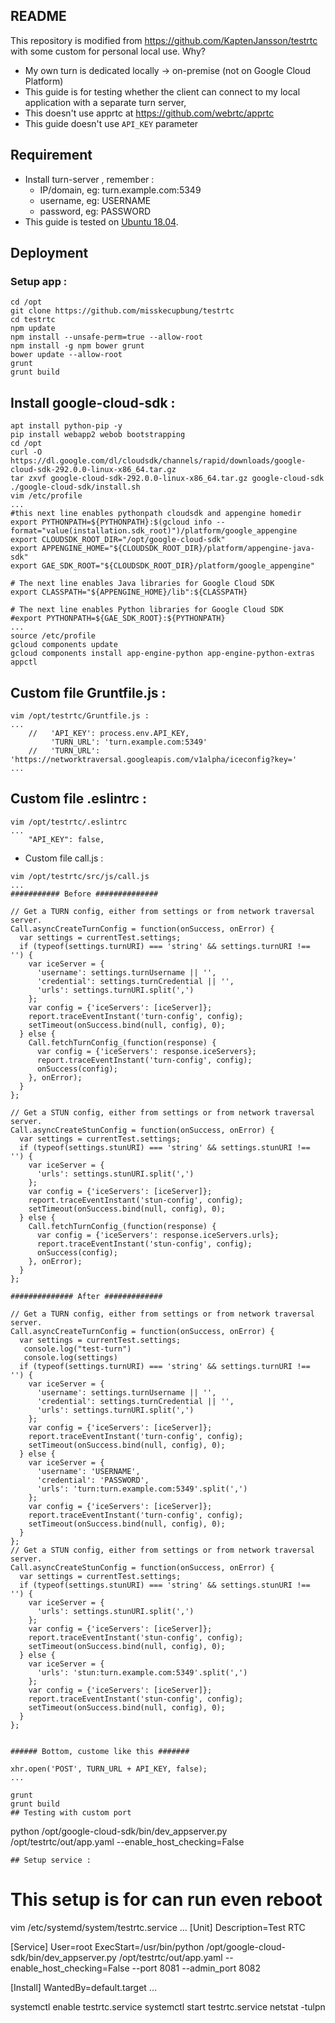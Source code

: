 ## README
This repository is modified from https://github.com/KaptenJansson/testrtc with some custom for personal local use. Why?
* My own turn is dedicated locally -> on-premise (not on Google Cloud Platform)
* This guide is for testing whether the client can connect to my local application with a separate turn server,
* This doesn't use apprtc at https://github.com/webrtc/apprtc
* This guide doesn't use `API_KEY` parameter

## Requirement
* Install turn-server , remember :
    * IP/domain, eg: turn.example.com:5349
    * username, eg: USERNAME
    * password, eg: PASSWORD
* This guide is tested on [Ubuntu 18.04](https://ubuntu.com/).

## Deployment

### Setup app :
```
cd /opt
git clone https://github.com/misskecupbung/testrtc
cd testrtc
npm update
npm install --unsafe-perm=true --allow-root
npm install -g npm bower grunt
bower update --allow-root
grunt
grunt build
```

## Install google-cloud-sdk :
```
apt install python-pip -y
pip install webapp2 webob bootstrapping
cd /opt
curl -O https://dl.google.com/dl/cloudsdk/channels/rapid/downloads/google-cloud-sdk-292.0.0-linux-x86_64.tar.gz
tar zxvf google-cloud-sdk-292.0.0-linux-x86_64.tar.gz google-cloud-sdk
./google-cloud-sdk/install.sh
vim /etc/profile
...
#this next line enables pythonpath cloudsdk and appengine homedir
export PYTHONPATH=${PYTHONPATH}:$(gcloud info --format="value(installation.sdk_root)")/platform/google_appengine
export CLOUDSDK_ROOT_DIR="/opt/google-cloud-sdk"
export APPENGINE_HOME="${CLOUDSDK_ROOT_DIR}/platform/appengine-java-sdk"
export GAE_SDK_ROOT="${CLOUDSDK_ROOT_DIR}/platform/google_appengine"

# The next line enables Java libraries for Google Cloud SDK
export CLASSPATH="${APPENGINE_HOME}/lib":${CLASSPATH}

# The next line enables Python libraries for Google Cloud SDK
#export PYTHONPATH=${GAE_SDK_ROOT}:${PYTHONPATH}
...
source /etc/profile
gcloud components update
gcloud components install app-engine-python app-engine-python-extras appctl
```

## Custom file Gruntfile.js :
```
vim /opt/testrtc/Gruntfile.js :
...
    //   'API_KEY': process.env.API_KEY,
         'TURN_URL': 'turn.example.com:5349'
    //   'TURN_URL': 'https://networktraversal.googleapis.com/v1alpha/iceconfig?key='
...
```
## Custom file .eslintrc :
```
vim /opt/testrtc/.eslintrc
...
    "API_KEY": false,

```
* Custom file call.js :
```
vim /opt/testrtc/src/js/call.js
...
########### Before ##############

// Get a TURN config, either from settings or from network traversal server.
Call.asyncCreateTurnConfig = function(onSuccess, onError) {
  var settings = currentTest.settings;
  if (typeof(settings.turnURI) === 'string' && settings.turnURI !== '') {
    var iceServer = {
      'username': settings.turnUsername || '',
      'credential': settings.turnCredential || '',
      'urls': settings.turnURI.split(',')
    };
    var config = {'iceServers': [iceServer]};
    report.traceEventInstant('turn-config', config);
    setTimeout(onSuccess.bind(null, config), 0);
  } else {
    Call.fetchTurnConfig_(function(response) {
      var config = {'iceServers': response.iceServers};
      report.traceEventInstant('turn-config', config);
      onSuccess(config);
    }, onError);
  }
};

// Get a STUN config, either from settings or from network traversal server.
Call.asyncCreateStunConfig = function(onSuccess, onError) {
  var settings = currentTest.settings;
  if (typeof(settings.stunURI) === 'string' && settings.stunURI !== '') {
    var iceServer = {
      'urls': settings.stunURI.split(',')
    };
    var config = {'iceServers': [iceServer]};
    report.traceEventInstant('stun-config', config);
    setTimeout(onSuccess.bind(null, config), 0);
  } else {
    Call.fetchTurnConfig_(function(response) {
      var config = {'iceServers': response.iceServers.urls};
      report.traceEventInstant('stun-config', config);
      onSuccess(config);
    }, onError);
  }
};

############## After #############

// Get a TURN config, either from settings or from network traversal server.
Call.asyncCreateTurnConfig = function(onSuccess, onError) {
  var settings = currentTest.settings;
   console.log("test-turn")
   console.log(settings)
  if (typeof(settings.turnURI) === 'string' && settings.turnURI !== '') {
    var iceServer = {
      'username': settings.turnUsername || '',
      'credential': settings.turnCredential || '',
      'urls': settings.turnURI.split(',')
    };
    var config = {'iceServers': [iceServer]};
    report.traceEventInstant('turn-config', config);
    setTimeout(onSuccess.bind(null, config), 0);
  } else {
    var iceServer = {
      'username': 'USERNAME',
      'credential': 'PASSWORD',
      'urls': 'turn:turn.example.com:5349'.split(',')
    };
    var config = {'iceServers': [iceServer]};
    report.traceEventInstant('turn-config', config);
    setTimeout(onSuccess.bind(null, config), 0);
  }
};
// Get a STUN config, either from settings or from network traversal server.
Call.asyncCreateStunConfig = function(onSuccess, onError) {
  var settings = currentTest.settings;
  if (typeof(settings.stunURI) === 'string' && settings.stunURI !== '') {
    var iceServer = {
      'urls': settings.stunURI.split(',')
    };
    var config = {'iceServers': [iceServer]};
    report.traceEventInstant('stun-config', config);
    setTimeout(onSuccess.bind(null, config), 0);
  } else {
    var iceServer = {
      'urls': 'stun:turn.example.com:5349'.split(',')
    };
    var config = {'iceServers': [iceServer]};
    report.traceEventInstant('stun-config', config);
    setTimeout(onSuccess.bind(null, config), 0);
  }
};


###### Bottom, custome like this #######

xhr.open('POST', TURN_URL + API_KEY, false);
...

grunt
grunt build
## Testing with custom port
```
python /opt/google-cloud-sdk/bin/dev_appserver.py /opt/testrtc/out/app.yaml --enable_host_checking=False
```
## Setup service :
```
# This setup is for can run even reboot

vim /etc/systemd/system/testrtc.service 
...
[Unit]
Description=Test RTC

[Service]
User=root
ExecStart=/usr/bin/python /opt/google-cloud-sdk/bin/dev_appserver.py /opt/testrtc/out/app.yaml --enable_host_checking=False --port 8081 --admin_port 8082

[Install]
WantedBy=default.target
...

systemctl enable testrtc.service
systemctl start testrtc.service
netstat -tulpn
```